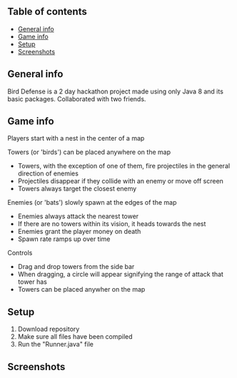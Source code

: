## Table of contents
* [General info](#general-info)
* [Game info](#game-info)
* [Setup](#setup)
* [Screenshots](#screenshots)

## General info
Bird Defense is a 2 day hackathon project made using only Java 8 and its basic packages.
Collaborated with two friends.

## Game info
Players start with a nest in the center of a map

Towers (or 'birds') can be placed anywhere on the map
* Towers, with the exception of one of them, fire projectiles in the general direction of enemies
* Projectiles disappear if they collide with an enemy or move off screen
* Towers always target the closest enemy

Enemies (or 'bats') slowly spawn at the edges of the map
* Enemies always attack the nearest tower
* If there are no towers within its vision, it heads towards the nest
* Enemies grant the player money on death
* Spawn rate ramps up over time

Controls
* Drag and drop towers from the side bar
* When dragging, a circle will appear signifying the range of attack that tower has
* Towers can be placed anywher on the map

## Setup
1. Download repository
2. Make sure all files have been compiled
3. Run the "Runner.java" file

## Screenshots

